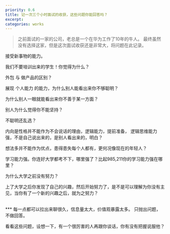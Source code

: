 ```yaml
---
priority: 0.6
title: 记一次三个小时面试的收获，这些问题你能回答吗？
excerpt: 
categories: works
---
```


>之前面试的一家的公司，老总是一个在华为工作了10年的牛人。
最终虽然没有选择这家，但是这次面试收获还是非常大，将问题在此记录。


接受新事物的能力。

我们不要培训出来的学生！你觉得为什么？

外包 与 做产品的区别？

展现 个人能力 的能力，为什么别人能看出来你不够聪明？

为什么别人一眼就能看出来你不善于某一方面？

别人为什么觉得你不能坚持？

不聪明还乱选？

内向是性格并不能作为不会说话的理由，逻辑能力，提前准备，
逻辑思维能力强，不是自己说出来的，是别人看出来的，明白？

想法多并不能作为优点，患得患失每个人都有，更何况像现在的年轻人？

学习能力强。你连好大学都考不下，哪里强了？比起985,211你的学习能力强在哪里？

为什么大学之前没有努力？

上了大学之后你发现了自己的兴趣，然后开始努力了，是不是可以理解为你没有主见，当你有了一个新的兴趣之后，就为之努力？


<br />
***
每一点都可以拉出来聊很久，信息量太大，价值观暴露太多。
只抛出问题，不做回答。

看看这些问题，设想一下，有一个很厉害的人再跟你谈话，你有没有把握说服他？


